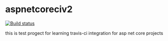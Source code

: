 # aspnetcoreciv2

[![Build status](https://ci.appveyor.com/api/projects/status/5wm17soyf8mg836i?svg=true)](https://ci.appveyor.com/project/Rurik19/aspnetcoreciv2)

this is test progect for learning travis-ci integration for asp net core projects
